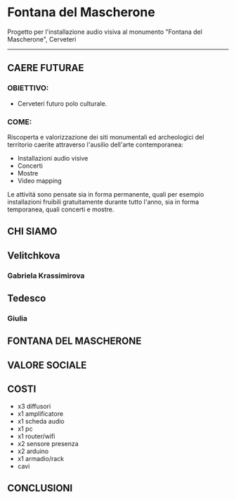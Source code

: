 # Fontana del Mascherone
Progetto per l'installazione audio visiva al monumento "Fontana del Mascherone", Cerveteri

---------------------

## CAERE FUTURAE

### OBIETTIVO: 

- Cerveteri futuro polo culturale.

### COME:
Riscoperta e valorizzazione dei siti monumentali ed archeologici del territorio caerite attraverso l'ausilio dell'arte contemporanea:

- Installazioni audio visive
- Concerti
- Mostre
- Video mapping

Le attivitá sono pensate sia in forma permanente, quali per esempio installazioni fruibili gratuitamente durante tutto l'anno, sia in forma temporanea, quali concerti e mostre.

## CHI SIAMO

## Velitchkova 
### Gabriela Krassimirova

## Tedesco
### Giulia

## FONTANA DEL MASCHERONE

## VALORE SOCIALE

## COSTI

- x3 diffusori
- x1 amplificatore
- x1 scheda audio
- x1 pc
- x1 router/wifi
- x2 sensore presenza
- x2 arduino
- x1 armadio/rack
- cavi

## CONCLUSIONI
